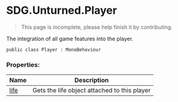 # SDG.Unturned.Player

> This page is incomplete, please help finish it by contributing.

The integration of all game features into the player.

```
public class Player : MonoBehaviour
```

### Properties:

Name | Description
------------ | -------------
[life](scripting/sdg/unturned/player/life) | Gets the life object attached to this player
